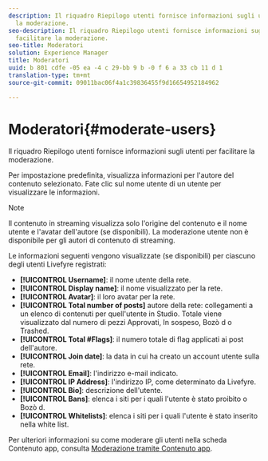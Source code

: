 ```yaml
---
description: Il riquadro Riepilogo utenti fornisce informazioni sugli utenti per facilitare
  la moderazione.
seo-description: Il riquadro Riepilogo utenti fornisce informazioni sugli utenti per
  facilitare la moderazione.
seo-title: Moderatori
solution: Experience Manager
title: Moderatori
uuid: b 801 cdfe -05 ea -4 c 29-bb 9 b -0 f 6 a 33 cb 11 d 1
translation-type: tm+mt
source-git-commit: 09011bac06f4a1c39836455f9d16654952184962

---
```



# Moderatori{#moderate-users}

Il riquadro Riepilogo utenti fornisce informazioni sugli utenti per facilitare la moderazione.

Per impostazione predefinita, visualizza informazioni per l'autore del contenuto selezionato. Fate clic sul nome utente di un utente per visualizzare le informazioni.

>[!NOTE]
>
>Il contenuto in streaming visualizza solo l'origine del contenuto e il nome utente e l'avatar dell'autore (se disponibili). La moderazione utente non è disponibile per gli autori di contenuto di streaming.

Le informazioni seguenti vengono visualizzate (se disponibili) per ciascuno degli utenti Livefyre registrati:

* **[!UICONTROL Username]**: il nome utente della rete.
* **[!UICONTROL Display name]**: il nome visualizzato per la rete.
* **[!UICONTROL Avatar]**: il loro avatar per la rete.
* **[!UICONTROL Total number of posts]** autore della rete: collegamenti a un elenco di contenuti per quell'utente in Studio. Totale viene visualizzato dal numero di pezzi Approvati, In sospeso, Bozò d o Trashed.
* **[!UICONTROL Total #Flags]**: il numero totale di flag applicati ai post dell'autore.
* **[!UICONTROL Join date]**: la data in cui ha creato un account utente sulla rete.
* **[!UICONTROL Email]**: l'indirizzo e-mail indicato.
* **[!UICONTROL IP Address]**: l'indirizzo IP, come determinato da Livefyre.
* **[!UICONTROL Bio]**: descrizione dell'utente.
* **[!UICONTROL Bans]**: elenca i siti per i quali l'utente è stato proibito o Bozò d.
* **[!UICONTROL Whitelists]**: elenca i siti per i quali l'utente è stato inserito nella white list.

Per ulteriori informazioni su come moderare gli utenti nella scheda Contenuto app, consulta [Moderazione tramite Contenuto app](/help/using/c-features-livefyre/c-about-moderation/c-moderate-content-using-app-content.md#c_moderate_content_using_app_content).
